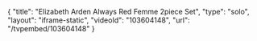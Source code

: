 {
    "title": "Elizabeth Arden Always Red Femme 2piece Set",
    "type": "solo",
    "layout": "iframe-static",
    "videoId": "103604148",
    "url": "\/tvpembed\/103604148"
}